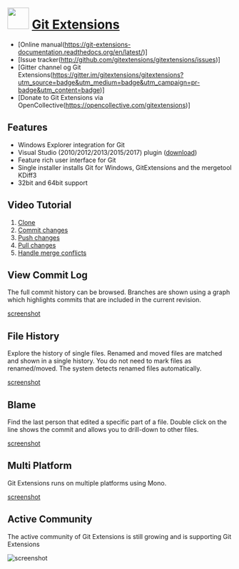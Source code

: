 ﻿# <img src="https://cdn.jsdelivr.net/gh/chtof/chocolatey-packages/automatic/gitextensions.portable/gitextensions.portable.png" width="48" height="48"/> [Git Extensions](https://chocolatey.org/packages/gitextensions.portable)

- [Online manual(https://git-extensions-documentation.readthedocs.org/en/latest/)] 
- [Issue tracker(http://github.com/gitextensions/gitextensions/issues)]
- [Gitter channel og Git Extensions(https://gitter.im/gitextensions/gitextensions?utm_source=badge&utm_medium=badge&utm_campaign=pr-badge&utm_content=badge)]
- [Donate to Git Extensions via OpenCollective(https://opencollective.com/gitextensions)]

## Features
- Windows Explorer integration for Git
- Visual Studio (2010/2012/2013/2015/2017) plugin ([download](https://marketplace.visualstudio.com/items?itemName=HenkWesthuis.GitExtensions))
- Feature rich user interface for Git
- Single installer installs Git for Windows, GitExtensions and the mergetool KDiff3
- 32bit and 64bit support

## Video Tutorial
1. [Clone](http://www.youtube.com/watch?v=TlZXSkJGKF8)
2. [Commit changes](http://www.youtube.com/watch?v=B8uvje6X7lo)
3. [Push changes](http://www.youtube.com/watch?v=JByfXdbVAiE)
4. [Pull changes](http://www.youtube.com/watch?v=9g8gXPsi5Ko)
5. [Handle merge conflicts](http://www.youtube.com/watch?v=Kmc39RvuGM8)

## View Commit Log
The full commit history can be browsed. Branches are shown using a graph which highlights commits that are included in the current revision.

[screenshot](https://cdn.jsdelivr.net/gh/chtof/chocolatey-packages/automatic/gitextensions.portable/screenshot1.png)

## File History
Explore the history of single files. Renamed and moved files are matched and shown in a single history. You do not need to mark files as renamed/moved. The system detects renamed files automatically.

[screenshot](https://cdn.jsdelivr.net/gh/chtof/chocolatey-packages/automatic/gitextensions.portable/screenshot2.png)

## Blame
Find the last person that edited a specific part of a file. Double click on the line shows the commit and allows you to drill-down to other files.

[screenshot](https://cdn.jsdelivr.net/gh/chtof/chocolatey-packages/automatic/gitextensions.portable/screenshot3.png)

## Multi Platform
Git Extensions runs on multiple platforms using Mono.

[screenshot](https://cdn.jsdelivr.net/gh/chtof/chocolatey-packages/automatic/gitextensions.portable/screenshot4.png)

## Active Community
The active community of Git Extensions is still growing and is supporting Git Extensions

![screenshot](https://cdn.jsdelivr.net/gh/chtof/chocolatey-packages/automatic/gitextensions.portable/screenshot.png)